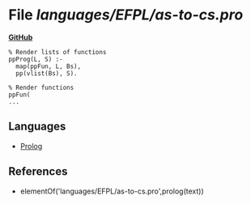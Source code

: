 # File _languages/EFPL/as-to-cs.pro_
**[GitHub](https://github.com/softlang/yas/blob/master/languages/EFPL/as-to-cs.pro)**
```
% Render lists of functions
ppProg(L, S) :-
  map(ppFun, L, Bs),
  pp(vlist(Bs), S).

% Render functions
ppFun(
...
```

## Languages
* [Prolog](../languages/Prolog.md)

## References
* elementOf('languages/EFPL/as-to-cs.pro',prolog(text))
